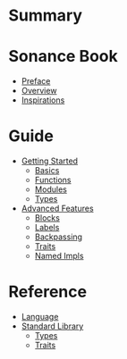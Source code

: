 # Summary

# Sonance Book

- [Preface](./summary/preface.md)
- [Overview](./summary/overview.md)
- [Inspirations](./summary/inspirations.md)

# Guide

- [Getting Started]()
  - [Basics]()
  - [Functions](./guide/getting_started/functions.md)
  - [Modules](./guide/getting_started/modules.md)
  - [Types](./guide/getting_started/types.md)
- [Advanced Features]()
  - [Blocks](./guide/advanced/blocks.md)
  - [Labels](./guide/advanced/labels.md)
  - [Backpassing](./guide/advanced/backpassing.md)
  - [Traits](./guide/advanced/traits.md)
  - [Named Impls](./guide/advanced/named_impls.md)

# Reference

- [Language](./reference/language.md)
- [Standard Library]()
  - [Types]()
  - [Traits]()
